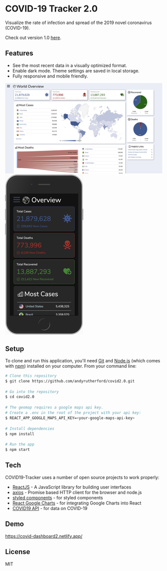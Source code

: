 # COVID-19 Tracker 2.0

Visualize the rate of infection and spread of the 2019 novel coronavirus (COVID-19).

Check out version 1.0 [here](https://github.com/andyrutherford/covid19-tracker).

## Features

- See the most recent data in a visually optimized format.
- Enable dark mode. Theme settings are saved in local storage.
- Fully responsive and mobile friendly.

<img src="./img/screenshot1.png" width="950">
<img src="./img/screenshot2.png" width="250">

## Setup

To clone and run this application, you'll need [Git](https://git-scm.com/) and [Node.js](https://nodejs.org/) (which comes with [npm](https://www.npmjs.com/)) installed on your computer. From your command line:

```sh
# Clone this repository
$ git clone https://github.com/andyrutherford/covid2.0.git

# Go into the repository
$ cd covid2.0

# The geomap requires a google maps api key.
# Create a .env in the root of the project with your api key:
$ REACT_APP_GOOGLE_MAPS_API_KEY=<your-google-maps-api-key>

# Install dependencies
$ npm install

# Run the app
$ npm start
```

## Tech

COVID19-Tracker uses a number of open source projects to work properly:

- [ReactJS](https://reactjs.org/) - A JavaScript library for building user interfaces
- [axios](https://github.com/axios/axios) - Promise based HTTP client for the browser and node.js
- [styled components](https://styled-components.com/) - for styled components
- [React Google Charts](https://react-google-charts.com/) - for integrating Google Charts into React
- [COVID19 API](https://covid19api.com/) - for data on COVID-19

## Demo

https://covid-dashboard2.netlify.app/

## License

MIT
